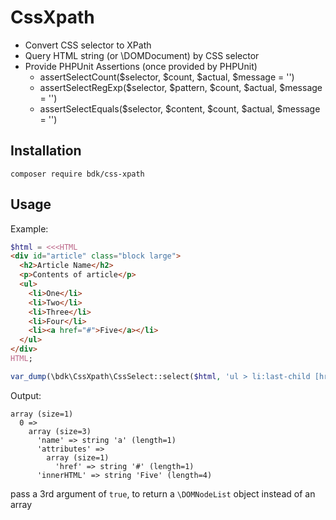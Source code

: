 CssXpath
===============

* Convert CSS selector to XPath
* Query HTML string (or \DOMDocument) by CSS selector
* Provide PHPUnit Assertions (once provided by PHPUnit)
  * assertSelectCount($selector, $count, $actual, $message = '')
  * assertSelectRegExp($selector, $pattern, $count, $actual, $message = '')
  * assertSelectEquals($selector, $content, $count, $actual, $message = '')

## Installation

```
composer require bdk/css-xpath
```
## Usage

Example:

```PHP
$html = <<<HTML
<div id="article" class="block large">
  <h2>Article Name</h2>
  <p>Contents of article</p>
  <ul>
    <li>One</li>
    <li>Two</li>
    <li>Three</li>
    <li>Four</li>
    <li><a href="#">Five</a></li>
  </ul>
</div>
HTML;

var_dump(\bdk\CssXpath\CssSelect::select($html, 'ul > li:last-child [href]'));
```

Output:
```text
array (size=1)
  0 =>
    array (size=3)
      'name' => string 'a' (length=1)
      'attributes' =>
        array (size=1)
          'href' => string '#' (length=1)
      'innerHTML' => string 'Five' (length=4)
 ```

 pass a 3rd argument of `true`, to return a `\DOMNodeList` object instead of an array

